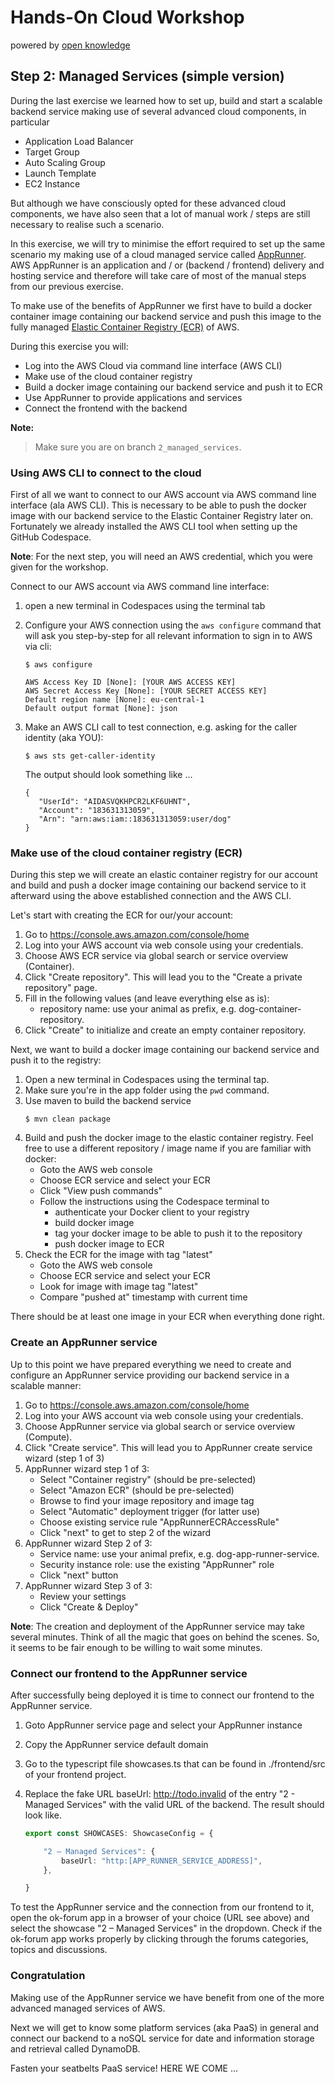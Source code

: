# Hands-On Cloud Workshop
powered by [open knowledge](https://www.openknowledge.de)

## Step 2: Managed Services (simple version)

During the last exercise we learned how to set up, build and start a scalable backend service making use of 
several advanced cloud components, in particular

- Application Load Balancer
- Target Group
- Auto Scaling Group
- Launch Template
- EC2 Instance 

But although we have consciously opted for these advanced cloud components, we have also seen that a lot of 
manual work / steps are still necessary to realise such a scenario. 

In this exercise, we will try to minimise the effort required to set up the same scenario my making use of 
a cloud managed service called [AppRunner](https://aws.amazon.com/de/apprunner/). AWS AppRunner is an 
application and / or (backend / frontend) delivery and hosting service and therefore will take care of most of the 
manual steps from our previous exercise.

To make use of the benefits of AppRunner we first have to build a docker container image containing our backend 
service and push this image to the fully managed [Elastic Container Registry (ECR)](https://aws.amazon.com/de/ecr/) 
of AWS.     

During this exercise you will:

- Log into the AWS Cloud via command line interface (AWS CLI)
- Make use of the cloud container registry
- Build a docker image containing our backend service and push it to ECR 
- Use AppRunner to provide applications and services 
- Connect the frontend with the backend

**Note:**
> Make sure you are on branch `2_managed_services`.

### Using AWS CLI to connect to the cloud  

First of all we want to connect to our AWS account via AWS command line interface (ala AWS CLI). This is necessary to 
be able to push the docker image with our backend service to the Elastic Container Registry later on. Fortunately we 
already installed the AWS CLI tool when setting up the GitHub Codespace. 

**Note**: For the next step, you will need an AWS credential, which you were given for the workshop.

Connect to our AWS account via AWS command line interface: 

1. open a new terminal in Codespaces using the terminal tab
2. Configure your AWS connection using the `aws configure` command that will
ask you step-by-step for all relevant information to sign in to AWS via cli:    
    ```
    $ aws configure
       
    AWS Access Key ID [None]: [YOUR AWS ACCESS KEY]
    AWS Secret Access Key [None]: [YOUR SECRET ACCESS KEY]
    Default region name [None]: eu-central-1 
    Default output format [None]: json
    ```
3. Make an AWS CLI call to test connection, e.g. asking for the caller identity (aka YOU):
    ```
    $ aws sts get-caller-identity
    ```
   
    The output should look something like ...
    ```
    {  
       "UserId": "AIDASVQKHPCR2LKF6UHNT",
       "Account": "183631313059",
       "Arn": "arn:aws:iam::183631313059:user/dog"
    }  
    ```

### Make use of the cloud container registry (ECR)

During this step we will create an elastic container registry for our account and 
build and push a docker image containing our backend service to it afterward using 
the above established connection and the AWS CLI. 

Let's start with creating the ECR for our/your account: 

1. Go to https://console.aws.amazon.com/console/home
2. Log into your AWS account via web console using your credentials.
3. Choose AWS ECR service via global search or service overview (Container). 
4. Click "Create repository". This will lead you to the "Create a private repository" page.
5. Fill in the following values (and leave everything else as is): 
   - repository name: use your animal as prefix, e.g. dog-container-repository.
6. Click "Create" to initialize and create an empty container repository. 

Next, we want to build a docker image containing our backend service and push it to the registry: 

1. Open a new terminal in Codespaces using the terminal tap. 
2. Make sure you're in the app folder using the `pwd` command. 
3. Use maven to build the backend service  
    ```
    $ mvn clean package
    ```
4. Build and push the docker image to the elastic container registry. Feel free to 
use a different repository / image name if you are familiar with docker: 
   - Goto the AWS web console 
   - Choose ECR service and select your ECR
   - Click "View push commands"
   - Follow the instructions using the Codespace terminal to 
     - authenticate your Docker client to your registry
     - build docker image 
     - tag your docker image to be able to push it to the repository 
     - push docker image to ECR 
5. Check the ECR for the image with tag "latest"
   - Goto the AWS web console
   - Choose ECR service and select your ECR
   - Look for image with image tag "latest"
   - Compare "pushed at" timestamp with current time 

There should be at least one image in your ECR when everything done right.   

### Create an AppRunner service

Up to this point we have prepared everything we need to create and configure an 
AppRunner service providing our backend service in a scalable manner: 

1. Go to https://console.aws.amazon.com/console/home
2. Log into your AWS account via web console using your credentials.
3. Choose AppRunner service via global search or service overview (Compute).
4. Click "Create service". This will lead you to AppRunner create service wizard (step 1 of 3)
5. AppRunner wizard step 1 of 3: 
   - Select "Container registry" (should be pre-selected)
   - Select "Amazon ECR" (should be pre-selected)
   - Browse to find your image repository and image tag
   - Select "Automatic" deployment trigger (for latter use)
   - Choose existing service rule "AppRunnerECRAccessRule"
   - Click "next" to get to step 2 of the wizard
6. AppRunner wizard Step 2 of 3:
   - Service name: use your animal prefix, e.g. dog-app-runner-service.
   - Security instance role: use the existing "AppRunner" role
   - Click "next" button 
7. AppRunner wizard Step 3 of 3:
   - Review your settings 
   - Click "Create & Deploy" 

**Note**: The creation and deployment of the AppRunner service may take several minutes.
Think of all the magic that goes on behind the scenes. So, it seems to be fair enough to 
be willing to wait some minutes. 

### Connect our frontend to the AppRunner service

After successfully being deployed it is time to connect our frontend to the AppRunner service.

1. Goto AppRunner service page and select your AppRunner instance
2. Copy the AppRunner service default domain 
3. Go to the typescript file showcases.ts that can be found in ./frontend/src of your frontend project. 
4. Replace the fake URL baseUrl: http://todo.invalid of the entry "2 - Managed Services" with the valid URL of the backend. 
The result should look like.

    ```typescript
    export const SHOWCASES: ShowcaseConfig = {
   
        "2 – Managed Services": {
            baseUrl: "http:[APP_RUNNER_SERVICE_ADDRESS]",
        },
    
    }
    ```
To test the AppRunner service and the connection from our frontend to it, open the ok-forum 
app in a browser of your choice (URL see above) and select the showcase "2 – Managed Services" 
in the dropdown. Check if the ok-forum app works properly by clicking through the forums 
categories, topics and discussions.

### Congratulation

Making use of the AppRunner service we have benefit from one of the more advanced managed services of AWS.

Next we will get to know some platform services (aka PaaS) in general and connect our backend to 
a noSQL service for date and information storage and retrieval called DynamoDB. 

Fasten your seatbelts PaaS service! HERE WE COME ... 

